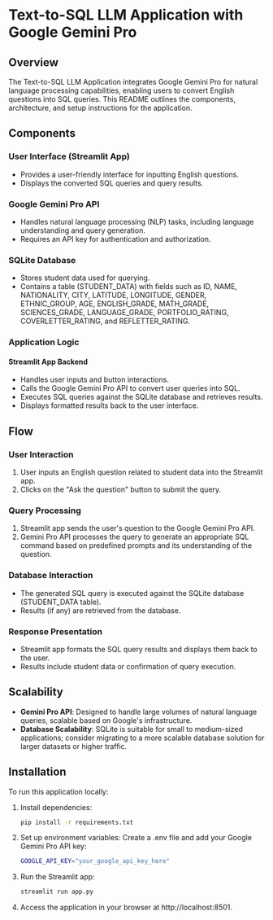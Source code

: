 # Text-to-SQL LLM Application with Google Gemini Pro

## Overview

The Text-to-SQL LLM Application integrates Google Gemini Pro for natural language processing capabilities, enabling users to convert English questions into SQL queries. This README outlines the components, architecture, and setup instructions for the application.

## Components

### User Interface (Streamlit App)

- Provides a user-friendly interface for inputting English questions.
- Displays the converted SQL queries and query results.

### Google Gemini Pro API

- Handles natural language processing (NLP) tasks, including language understanding and query generation.
- Requires an API key for authentication and authorization.

### SQLite Database

- Stores student data used for querying.
- Contains a table (STUDENT_DATA) with fields such as ID, NAME, NATIONALITY, CITY, LATITUDE, LONGITUDE, GENDER, ETHNIC_GROUP, AGE, ENGLISH_GRADE, MATH_GRADE, SCIENCES_GRADE, LANGUAGE_GRADE, PORTFOLIO_RATING, COVERLETTER_RATING, and REFLETTER_RATING.

### Application Logic

#### Streamlit App Backend

- Handles user inputs and button interactions.
- Calls the Google Gemini Pro API to convert user queries into SQL.
- Executes SQL queries against the SQLite database and retrieves results.
- Displays formatted results back to the user interface.

## Flow

### User Interaction

1. User inputs an English question related to student data into the Streamlit app.
2. Clicks on the "Ask the question" button to submit the query.

### Query Processing

1. Streamlit app sends the user's question to the Google Gemini Pro API.
2. Gemini Pro API processes the query to generate an appropriate SQL command based on predefined prompts and its understanding of the question.

### Database Interaction

- The generated SQL query is executed against the SQLite database (STUDENT_DATA table).
- Results (if any) are retrieved from the database.

### Response Presentation

- Streamlit app formats the SQL query results and displays them back to the user.
- Results include student data or confirmation of query execution.

## Scalability

- **Gemini Pro API**: Designed to handle large volumes of natural language queries, scalable based on Google's infrastructure.
- **Database Scalability**: SQLite is suitable for small to medium-sized applications; consider migrating to a more scalable database solution for larger datasets or higher traffic.

## Installation

To run this application locally:

1. Install dependencies:

   ```bash
   pip install -r requirements.txt

2. Set up environment variables:
Create a .env file and add your Google Gemini Pro API key:
   ```bash
   GOOGLE_API_KEY="your_google_api_key_here"

3. Run the Streamlit app:

   ```bash
   streamlit run app.py

4. Access the application in your browser at http://localhost:8501.



